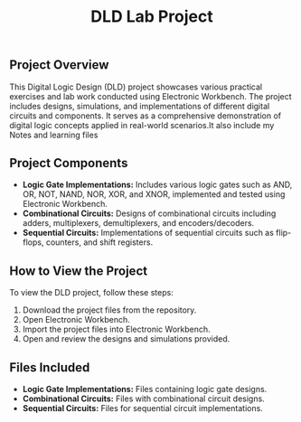 <!DOCTYPE html>
<html lang="en">
<head>
    <meta charset="UTF-8">
    <meta name="viewport" content="width=device-width, initial-scale=1.0">
</head>
<body>
    <header>
        <div class="container">
            <h1>DLD Lab Project</h1>
        </div>
    </header>
    <div class="container">
        <div class="content">
            <h2>Project Overview</h2>
            <p>
                This Digital Logic Design (DLD) project showcases various practical exercises and lab work conducted using Electronic Workbench. 
              The project includes designs, simulations, and implementations of different digital circuits and components.
              It serves as a comprehensive demonstration of digital logic concepts applied in real-world scenarios.It also include my Notes and learning files
            </p>

  <h2>Project Components</h2>
  <ul>
      <li><strong>Logic Gate Implementations:</strong> Includes various logic gates such as AND, OR, NOT, NAND, NOR, XOR, and XNOR, implemented and tested using Electronic Workbench.</li>
      <li><strong>Combinational Circuits:</strong> Designs of combinational circuits including adders, multiplexers, demultiplexers, and encoders/decoders.</li>
      <li><strong>Sequential Circuits:</strong> Implementations of sequential circuits such as flip-flops, counters, and shift registers.</li>
  </ul>

  <h2>How to View the Project</h2>
  <p>
      To view the DLD project, follow these steps:
  </p>
  <ol>
      <li>Download the project files from the repository.</li>
      <li>Open Electronic Workbench.</li>
      <li>Import the project files into Electronic Workbench.</li>
      <li>Open and review the designs and simulations provided.</li>
  </ol>

  <h2>Files Included</h2>
  <ul>
      <li><strong>Logic Gate Implementations:</strong> Files containing logic gate designs.</li>
      <li><strong>Combinational Circuits:</strong> Files with combinational circuit designs.</li>
      <li><strong>Sequential Circuits:</strong> Files for sequential circuit implementations.</li>
        </ul>


</div>
</div>
<footer>
</footer>
</body>
</html>
